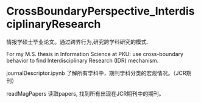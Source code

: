 # CrossBoundaryPerspective_InterdisciplinaryResearch

情报学硕士毕业论文。通过跨界行为,研究跨学科研究的模式.

For my M.S. thesis in Information Science at PKU: use cross-boundary behavior to find Interdisciplinary Research (IDR) mechanism.

journalDescriptor.ipynb
了解所有学科中，期刊学科分类的宏观情况。（JCR期刊）

readMagPapers
读取papers, 找到所有出现在JCR期刊中的期刊。
